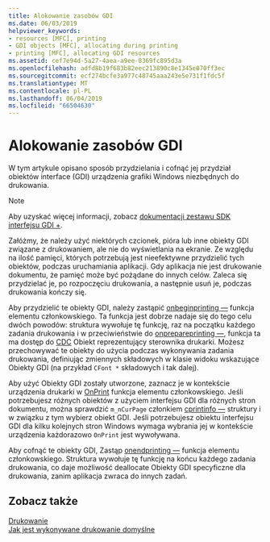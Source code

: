 ```yaml
---
title: Alokowanie zasobów GDI
ms.date: 06/03/2019
helpviewer_keywords:
- resources [MFC], printing
- GDI objects [MFC], allocating during printing
- printing [MFC], allocating GDI resources
ms.assetid: cef7e94d-5a27-4aea-a9ee-8369fc895d3a
ms.openlocfilehash: adfd8b19f683b82eec213890c8e1345e070ff3ec
ms.sourcegitcommit: ecf274bcfe3a977c48745aaa243e5e731f1fdc5f
ms.translationtype: MT
ms.contentlocale: pl-PL
ms.lasthandoff: 06/04/2019
ms.locfileid: "66504630"
---
```

# <a name="allocating-gdi-resources"></a>Alokowanie zasobów GDI

W tym artykule opisano sposób przydzielania i cofnąć jej przydział obiektów interface (GDI) urządzenia grafiki Windows niezbędnych do drukowania.

> [!NOTE]
>  Aby uzyskać więcej informacji, zobacz [dokumentacji zestawu SDK interfejsu GDI +](/windows/desktop/gdiplus/-gdiplus-gdi-start).

Załóżmy, że należy użyć niektórych czcionek, pióra lub inne obiekty GDI związane z drukowaniem, ale nie do wyświetlania na ekranie. Ze względu na ilość pamięci, których potrzebują jest nieefektywne przydzielić tych obiektów, podczas uruchamiania aplikacji. Gdy aplikacja nie jest drukowanie dokumentu, że pamięć może być pożądane do innych celów. Zaleca się przydzielać je, po rozpoczęciu drukowania, a następnie usuń je, podczas drukowania kończy się.

Aby przydzielić te obiekty GDI, należy zastąpić [onbeginprinting —](../mfc/reference/cview-class.md#onbeginprinting) funkcja elementu członkowskiego. Ta funkcja jest dobrze nadaje się do tego celu dwóch powodów: struktura wywołuje tę funkcję, raz na początku każdego zadania drukowania i w przeciwieństwie do [onprepareprinting —](../mfc/reference/cview-class.md#onprepareprinting), funkcja ta ma dostęp do [CDC](../mfc/reference/cdc-class.md) Obiekt reprezentujący sterownika drukarki. Możesz przechowywać te obiekty do użycia podczas wykonywania zadania drukowania, definiując zmiennych składowych w klasie widoku wskazujące Obiekty GDI (na przykład `CFont *` składowych i tak dalej).

Aby użyć Obiekty GDI zostały utworzone, zaznacz je w kontekście urządzenia drukarki w [OnPrint](../mfc/reference/cview-class.md#onprint) funkcja elementu członkowskiego. Jeśli potrzebujesz różnych obiektów z użyciem interfejsu GDI dla różnych stron dokumentu, można sprawdzić `m_nCurPage` członkiem [cprintinfo —](../mfc/reference/cprintinfo-structure.md) struktury i w związku z tym wybierz obiekt GDI. Jeśli potrzebujesz obiektu interfejsu GDI dla kilku kolejnych stron Windows wymaga wybrania jej w kontekście urządzenia każdorazowo `OnPrint` jest wywoływana.

Aby cofnąć te obiekty GDI, Zastąp [onendprinting —](../mfc/reference/cview-class.md#onendprinting) funkcja elementu członkowskiego. Struktura wywołuje tę funkcję na końcu każdego zadania drukowania, co daje możliwość deallocate Obiekty GDI specyficzne dla drukowania, zanim aplikacja zwraca do innych zadań.

## <a name="see-also"></a>Zobacz także

[Drukowanie](../mfc/printing.md)<br/>
[Jak jest wykonywane drukowanie domyślne](../mfc/how-default-printing-is-done.md)
